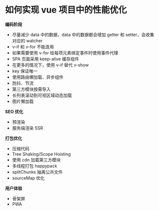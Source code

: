 # 如何实现 vue 项目中的性能优化

**编码阶段**

+ 尽量减少 data 中的数据，data 中的数据都会增加 getter 和 setter，会收集对应的 watcher
+ v-if 和 v-for 不能连用
+ 如果需要使用 v-for 给每项元素绑定事件时使用事件代理
+ SPA 页面采用 keep-alive 缓存组件
+ 在更多的情况下，使用 v-if 替代 v-show
+ key 保证唯一
+ 使用路由懒加载、异步组件
+ 防抖、节流
+ 第三方模块按需导入
+ 长列表滚动到可视区域动态加载
+ 图片懒加载

**SEO 优化**

+ 预渲染
+ 服务端渲染 SSR

**打包优化**

+ 压缩代码
+ Tree Shaking/Scope Hoisting
+ 使用 cdn 加载第三方模块
+ 多线程打包 happypack
+ splitChunks 抽离公共文件
+ sourceMap 优化

**用户体验**

+ 骨架屏
+ PWA

